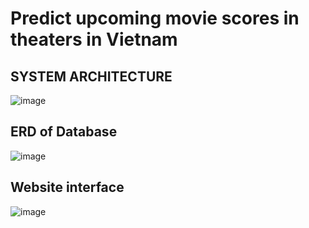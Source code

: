 # Predict upcoming movie scores in theaters in Vietnam
## SYSTEM ARCHITECTURE
![image](https://github.com/nhatdo022002/Seminar-KHDL/assets/88343299/63958aa1-a117-494d-8d3d-a5d64565b9f4)
## ERD of Database
![image](https://github.com/nhatdo022002/Seminar-KHDL/assets/88343299/614f27f9-28b0-4e4f-8fb0-c70b05be7c09)
## Website interface
![image](https://github.com/nhatdo022002/Seminar-KHDL/assets/88343299/aaab3cf1-e0cc-44a0-ae2d-3ad0a992b3c8)


